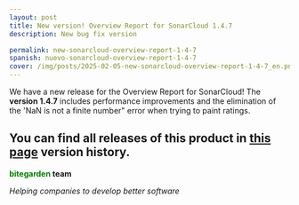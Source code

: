 ```yaml
---
layout: post
title: New version! Overview Report for SonarCloud 1.4.7
description: New bug fix version

permalink: new-sonarcloud-overview-report-1-4-7
spanish: nuevo-sonarcloud-overview-report-1-4-7
cover: /img/posts/2025-02-05-new-sonarcloud-overview-report-1-4-7_en.png
---
```


We have a new release for the Overview Report for SonarCloud! The **version 1.4.7** includes performance improvements and the elimination of the 'NaN is not a finite number" error when trying to paint ratings. 

You can find all releases of this product in [this page](https://marketplace.bitegarden.com/product/bitegardenSonarCloudPortfolio) version history. 
---
**<span style="color: green">bitegarden</span> team**

_Helping companies to develop better software_
